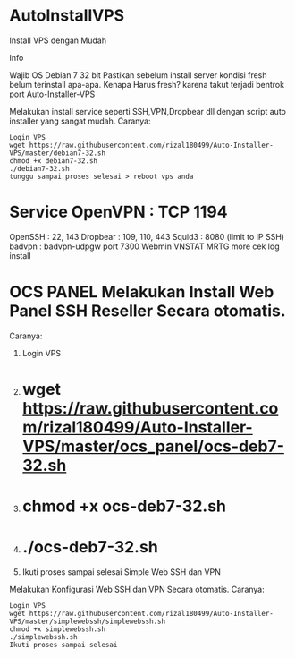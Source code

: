 # AutoInstallVPS
Install VPS dengan Mudah

Info

Wajib OS Debian 7 32 bit
Pastikan sebelum install server kondisi fresh belum terinstall apa-apa.
Kenapa Harus fresh? karena takut terjadi bentrok port
Auto-Installer-VPS

Melakukan install service seperti SSH,VPN,Dropbear dll dengan script auto installer yang sangat mudah.
Caranya:

    Login VPS
    wget https://raw.githubusercontent.com/rizal180499/Auto-Installer-VPS/master/debian7-32.sh
    chmod +x debian7-32.sh
    ./debian7-32.sh
    tunggu sampai proses selesai > reboot vps anda


# Service OpenVPN : TCP 1194
OpenSSH : 22, 143
Dropbear : 109, 110, 443
Squid3 : 8080 (limit to IP SSH)
badvpn : badvpn-udpgw port 7300
Webmin
VNSTAT
MRTG
more cek log install

# OCS PANEL Melakukan Install Web Panel SSH Reseller Secara otomatis.
Caranya:
1. Login VPS
2. # wget https://raw.githubusercontent.com/rizal180499/Auto-Installer-VPS/master/ocs_panel/ocs-deb7-32.sh
3. # chmod +x ocs-deb7-32.sh
4. # ./ocs-deb7-32.sh
5. Ikuti proses sampai selesai
Simple Web SSH dan VPN

Melakukan Konfigurasi Web SSH dan VPN Secara otomatis.
Caranya:

    Login VPS
    wget https://raw.githubusercontent.com/rizal180499/Auto-Installer-VPS/master/simplewebssh/simplewebssh.sh
    chmod +x simplewebssh.sh
    ./simplewebssh.sh
    Ikuti proses sampai selesai 
